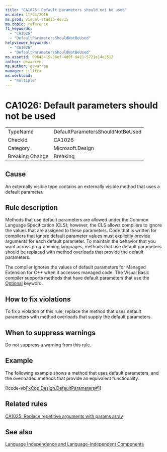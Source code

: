 ```yaml
---
title: "CA1026: Default parameters should not be used"
ms.date: 11/04/2016
ms.prod: visual-studio-dev15
ms.topic: reference
f1_keywords:
  - "CA1026"
  - "DefaultParametersShouldNotBeUsed"
helpviewer_keywords:
  - "CA1026"
  - "DefaultParametersShouldNotBeUsed"
ms.assetid: 09643415-36ef-4d0f-9411-5721e14e2512
author: gewarren
ms.author: gewarren
manager: jillfra
ms.workload:
  - "multiple"
---
```

# CA1026: Default parameters should not be used

|||
|-|-|
|TypeName|DefaultParametersShouldNotBeUsed|
|CheckId|CA1026|
|Category|Microsoft.Design|
|Breaking Change|Breaking|

## Cause
 An externally visible type contains an externally visible method that uses a default parameter.

## Rule description
 Methods that use default parameters are allowed under the Common Language Specification (CLS); however, the CLS allows compilers to ignore the values that are assigned to these parameters. Code that is written for compilers that ignore default parameter values must explicitly provide arguments for each default parameter. To maintain the behavior that you want across programming languages, methods that use default parameters should be replaced with method overloads that provide the default parameters.

 The compiler ignores the values of default parameters for Managed Extension for C++ when it accesses managed code. The Visual Basic compiler supports methods that have default parameters that use the [Optional](/dotnet/visual-basic/language-reference/modifiers/optional) keyword.

## How to fix violations
 To fix a violation of this rule, replace the method that uses default parameters with method overloads that supply the default parameters.

## When to suppress warnings
 Do not suppress a warning from this rule.

## Example
 The following example shows a method that uses default parameters, and the overloaded methods that provide an equivalent functionality.

 [!code-vb[FxCop.Design.DefaultParameters#1](../code-quality/codesnippet/VisualBasic/ca1026-default-parameters-should-not-be-used_1.vb)]

## Related rules
 [CA1025: Replace repetitive arguments with params array](../code-quality/ca1025-replace-repetitive-arguments-with-params-array.md)

## See also
 [Language Independence and Language-Independent Components](/dotnet/standard/language-independence-and-language-independent-components)